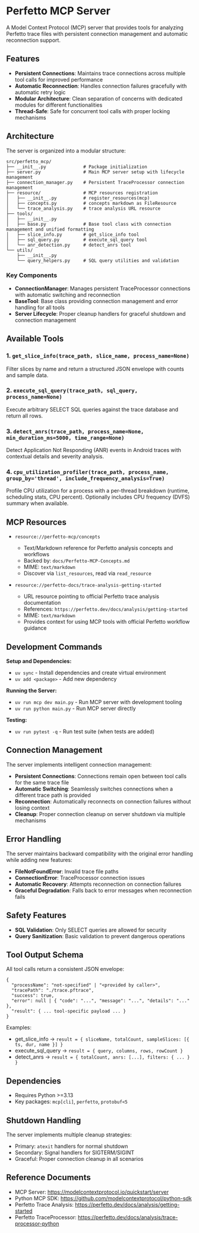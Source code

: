 # Perfetto MCP Server

A Model Context Protocol (MCP) server that provides tools for analyzing Perfetto trace files with persistent connection management and automatic reconnection support.

## Features

- **Persistent Connections**: Maintains trace connections across multiple tool calls for improved performance
- **Automatic Reconnection**: Handles connection failures gracefully with automatic retry logic
- **Modular Architecture**: Clean separation of concerns with dedicated modules for different functionalities
- **Thread-Safe**: Safe for concurrent tool calls with proper locking mechanisms

## Architecture

The server is organized into a modular structure:

```
src/perfetto_mcp/
├── __init__.py              # Package initialization
├── server.py                # Main MCP server setup with lifecycle management
├── connection_manager.py    # Persistent TraceProcessor connection management
├── resource/                # MCP resources registration
│   ├── __init__.py          # register_resources(mcp)
│   ├── concepts.py          # concepts markdown as FileResource
│   └── trace_analysis.py    # trace analysis URL resource
├── tools/
│   ├── __init__.py
│   ├── base.py              # Base tool class with connection management and unified formatting
│   ├── slice_info.py        # get_slice_info tool
│   ├── sql_query.py         # execute_sql_query tool
│   └── anr_detection.py     # detect_anrs tool
└── utils/
    ├── __init__.py
    └── query_helpers.py     # SQL query utilities and validation
```

### Key Components

- **ConnectionManager**: Manages persistent TraceProcessor connections with automatic switching and reconnection
- **BaseTool**: Base class providing connection management and error handling for all tools
- **Server Lifecycle**: Proper cleanup handlers for graceful shutdown and connection management

## Available Tools

### 1. `get_slice_info(trace_path, slice_name, process_name=None)`
Filter slices by name and return a structured JSON envelope with counts and sample data.

### 2. `execute_sql_query(trace_path, sql_query, process_name=None)`
Execute arbitrary SELECT SQL queries against the trace database and return all rows.

### 3. `detect_anrs(trace_path, process_name=None, min_duration_ms=5000, time_range=None)`
Detect Application Not Responding (ANR) events in Android traces with contextual details and severity analysis.

### 4. `cpu_utilization_profiler(trace_path, process_name, group_by='thread', include_frequency_analysis=True)`
Profile CPU utilization for a process with a per-thread breakdown (runtime, scheduling stats, CPU percent). Optionally includes CPU frequency (DVFS) summary when available.

## MCP Resources

- `resource://perfetto-mcp/concepts`
  - Text/Markdown reference for Perfetto analysis concepts and workflows
  - Backed by: `docs/Perfetto-MCP-Concepts.md`
  - MIME: `text/markdown`
  - Discover via `list_resources`, read via `read_resource`

- `resource://perfetto-docs/trace-analysis-getting-started`
  - URL resource pointing to official Perfetto trace analysis documentation
  - References: `https://perfetto.dev/docs/analysis/getting-started`
  - MIME: `text/markdown`
  - Provides context for using MCP tools with official Perfetto workflow guidance

## Development Commands

**Setup and Dependencies:**
- `uv sync` - Install dependencies and create virtual environment
- `uv add <package>` - Add new dependency

**Running the Server:**
- `uv run mcp dev main.py` - Run MCP server with development tooling
- `uv run python main.py` - Run MCP server directly

**Testing:**
- `uv run pytest -q` - Run test suite (when tests are added)

## Connection Management

The server implements intelligent connection management:

- **Persistent Connections**: Connections remain open between tool calls for the same trace file
- **Automatic Switching**: Seamlessly switches connections when a different trace path is provided
- **Reconnection**: Automatically reconnects on connection failures without losing context
- **Cleanup**: Proper connection cleanup on server shutdown via multiple mechanisms

## Error Handling

The server maintains backward compatibility with the original error handling while adding new features:

- **FileNotFoundError**: Invalid trace file paths
- **ConnectionError**: TraceProcessor connection issues
- **Automatic Recovery**: Attempts reconnection on connection failures
- **Graceful Degradation**: Falls back to error messages when reconnection fails

## Safety Features

- **SQL Validation**: Only SELECT queries are allowed for security
- **Query Sanitization**: Basic validation to prevent dangerous operations

## Tool Output Schema

All tool calls return a consistent JSON envelope:

```
{
  "processName": "not-specified" | "<provided by caller>",
  "tracePath": "./trace.pftrace",
  "success": true,
  "error": null | { "code": "...", "message": "...", "details": "..." },
  "result": { ... tool-specific payload ... }
}
```

Examples:
- get_slice_info → `result = { sliceName, totalCount, sampleSlices: [{ ts, dur, name }] }`
- execute_sql_query → `result = { query, columns, rows, rowCount }`
- detect_anrs → `result = { totalCount, anrs: [...], filters: { ... } }`

## Dependencies

- Requires Python >=3.13
- Key packages: `mcp[cli]`, `perfetto`, `protobuf<5`

## Shutdown Handling

The server implements multiple cleanup strategies:
- Primary: `atexit` handlers for normal shutdown
- Secondary: Signal handlers for SIGTERM/SIGINT
- Graceful: Proper connection cleanup in all scenarios


## Reference Documents

- MCP Server: https://modelcontextprotocol.io/quickstart/server
- Python MCP SDK: https://github.com/modelcontextprotocol/python-sdk
- Perfetto Trace Analysis: https://perfetto.dev/docs/analysis/getting-started
- Perfetto TraceProcessor: https://perfetto.dev/docs/analysis/trace-processor-python
